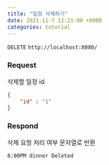 ```yaml
---
title: "일정 삭제하기"
date: 2021-11-7 12:21:00 +0900
categories: tutorial
---
```

`DELETE` `http://localhost:8080/`

### Request
삭제할 일정 id
```json
{
	"id" : "1"
}
```

### Respond
삭제 요청 처리 여부 문자열로 반환
```string
6:00PM dinner Deleted
```
